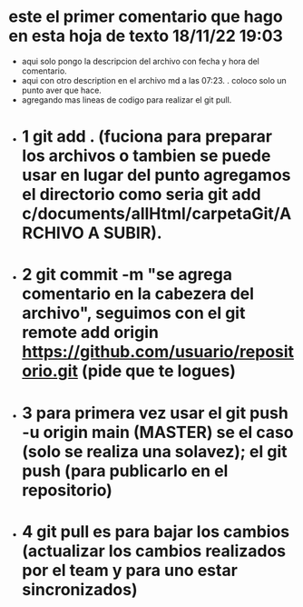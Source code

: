 # este el primer comentario que hago en esta hoja de texto 18/11/22 19:03

- aqui solo pongo la descripcion del archivo con fecha y hora del comentario.
- aqui con otro description  en el archivo md a las 07:23.
. coloco solo un punto aver que hace.  
- agregando mas lineas de codigo para realizar el git pull.
- # 1 git add . (fuciona para preparar los archivos  o tambien se puede usar en lugar del punto agregamos el directorio como seria git add c/documents/allHtml/carpetaGit/ARCHIVO A SUBIR).
- # 2 git commit -m "se agrega comentario en la cabezera  del archivo", seguimos con el git remote add origin https://github.com/usuario/repositorio.git (pide que te logues)
- # 3 para primera vez usar el git push -u origin main (MASTER) se el caso (solo se realiza una solavez);   el git push (para publicarlo en el repositorio)
- # 4 git pull es para bajar los cambios (actualizar los cambios realizados por el team y para uno estar sincronizados)
